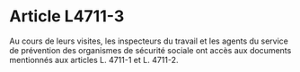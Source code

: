 # Article L4711-3

Au cours de leurs visites, les inspecteurs du travail et les agents du service de prévention des organismes de sécurité sociale ont accès aux documents mentionnés aux articles L. 4711-1 et L. 4711-2.